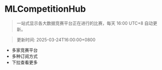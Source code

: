 # MLCompetitionHub

> 一站式显示各大数据竞赛平台正在进行的比赛，每天 16:00 UTC+8 自动更新。
  
> 更新时间: 2025-03-24T16:00:00+0800 

* 多家竞赛平台
* 多种订阅方式
* 下拉查看更多